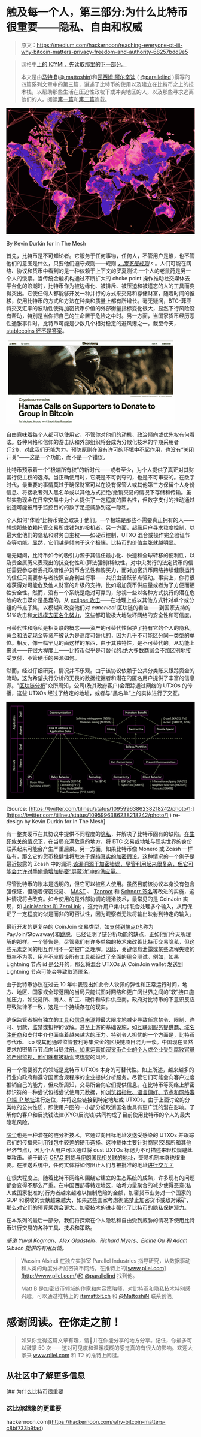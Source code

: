# 触及每一个人，第三部分:为什么比特币很重要——隐私、自由和权威

> 原文：<https://medium.com/hackernoon/reaching-everyone-pt-iii-why-bitcoin-matters-privacy-freedom-and-authority-68257bdd9e5>

> 网格中[上的 ICYMI，先读取那里的下一部分。](https://inthemesh.com)
> 
> 本文是由[马特·฿](https://medium.com/u/7364555d4095?source=post_page-----68257bdd9e5--------------------------------)([@ mattoshin](http://twitter.com/MattoshiN))和[瓦西姆·阿尔辛迪](https://medium.com/u/52f8c4ac75f3?source=post_page-----68257bdd9e5--------------------------------) ( [@parallelind](http://twitter.com/parallelind) )撰写的四篇系列文章中的第三篇，讲述了比特币的使用以及建立在比特币之上的技术栈，以帮助那些生活在压迫性政权下或冲突地区的人，以及那些寻求逃离他们的人。阅读[第一篇](https://hackernoon.com/reaching-everyone-pt-i-the-need-for-sound-money-outside-of-the-wealthiest-territories-f9a27e1f6488)和[第二篇](https://hackernoon.com/reaching-everyone-pt-ii-resilience-censorship-resistance-and-the-bitcoin-blockchain-c1c133d5ac96)连载。

![](img/8d45edb17db761bbff60a5a12545798c.png)

By Kevin Durkin for In The Mesh

首先，比特币是不可知论者。它服务于任何事物，任何人，不管用户是谁，也不管他们的意图是什么，只要他们遵守规则——规则 [*，而不是规则*](https://www.epsilontheory.com/the-et-interviews-anti-authoritarian-technology/) *s* 。人们可能在网络、协议和货币中看到的是一种依赖于上下文的罗夏测试:一个人的老鼠药是另一个人的饭票。当传统金融机构通过不断扩大的 choke point 操作推动社交媒体去平台化的浪潮时，比特币作为被边缘化、被排斥、被压迫和被遗忘的人的工具而变得突出。它使任何人都能够开发一种并行的方式来交易和存储财富，随着时间的推移，使用比特币的方式和方法在种类和质量上都有所增长。毫无疑问，BTC-菲亚特交叉汇率的波动性使得加密货币价值的外部衡量指标变化很大，显然下行风险没有帮助，特别是当你把自己的生命置于危险之中时。另一方面，当国家货币经历恶性通胀事件时，比特币可能是少数几个相对稳定的避风港之一。截至今天， [stablecoins 还不是答案](https://hackernoon.com/reaching-everyone-are-stablecoins-the-answer-to-bitcoins-volatility-2a0649215465)。

![](img/f42c2e1e676861d5b5b833174a0bbca8.png)

自由意味着每个人都可以使用它，不管你对他们的动机、政治倾向或优先权有何看法。各种风格和信仰的游击队和外部组织将会成为分散化技术的早期采用者(T21)，对此我们无能为力。预防原则在没有许可的环境中不起作用，也没有“关闭开关”——这是一个功能，而不是一个错误。

比特币预示着一个“极端所有权”的新时代——或者至少，为个人提供了真正对其财富行使主权的选择。当正确使用时，它既是不可剥夺的，也是不可审查的。在数字时代，最重要的事情莫过于确保财富可以在没有保管人或其他第三方保留个人身份信息、将接收者列入黑名单或以其他方式拒绝/撤销交易的情况下存储和传输。虽然实物现金在日常交易中为个人提供了一定程度的匿名性，但数字支付的推动通过创造可能被用于监控目的的数字足迹威胁到这一隐私。

个人如何“体验”比特币完全取决于他们。一个极端是那些不需要真正拥有的人——想想那些依赖托管交易所或钱包的投机者。另一方面，超级用户寻求粒度控制，以最大化他们的隐私和财务自主权——如硬币控制、UTXO 混合或操作完全验证节点等功能。显然，它们越是倾向于这个极端，比特币的价值主张就越明显。

毫无疑问，比特币如今的吸引力源于其信任最小化、快速和全球转移的便利性，以及贵金属历来表现出的抗变化性和(算法强制)稀缺性。对中央发行的法定货币的信任需要参与者委托政府维护货币合法性和购买力，而对加密货币网络持续健康运行的信任只需要参与者按照自身利益行事——共识由活跃节点驱动。事实上，你将很难获得对可能危及他人财富的升级的支持，比如增加货币供应量或者为了方便而牺牲安全性。然而，没有一个系统是绝对可靠的，忽视一些以各种方式执行的潜在危险的攻击媒介是愚蠢的。从 [eclipse 攻击](/chainrift-research/bitcoins-attack-vectors-sybil-eclipse-attacks-d1b6679963e5)——在地理上或以其他方式针对单个或分组的节点子集，以模糊和改变他们对 *canonical* 区块链的看法——到国家支持的 51%攻击和[大规模去匿名化努力](/chainrift-research/bitcoins-attack-vectors-dust-attacks-9040edee2986)，这些都可能极大地破坏网络的安全性和可信度。

可替代性和隐私是相关联的概念——资产的可替代性保护了持有它的个人的隐私。黄金和法定现金等资产被认为是高度可替代的，因为几乎不可能区分同一类型的单位。相反，像一幅罕见的画这样的东西，由于其独特性，是不可替代的。从功能上来说——在很大程度上——比特币似乎是可替代的:绝大多数商家会不加区别地接受支付，不管硬币的来源如何。

然而，经过仔细研究，情况并不乐观。由于该协议依赖于公共分类账来跟踪资金的流动，这为希望执行分析的无畏的数据挖掘者和潜在的匿名用户提供了丰富的信息源。"[区块链分析](https://www.theblockcrypto.com/2019/02/26/coinbase-responds-to-its-controversial-acquisition-of-blockchain-intelligence-platform-neutrino/)"众所周知，公司(及其政府客户)会跟踪通过网络的 UTXOs 的传播，这些 UTXOs 经过了给定的地址，或者与“黑名单”上的实体进行了交互。

![](img/4879de2e30a65d4914f513d9a2fa1605.png)

[Source: [https://twitter.com/tillneu/status/1095996386238218242/photo/1;](https://twitter.com/tillneu/status/1095996386238218242/photo/1;) re-design by Kevin Durkin for In The Mesh]

有一整类硬币在其协议中提供不同程度的[隐私](https://cacm.acm.org/magazines/2018/6/228028-privacy-in-decentralized-cryptocurrencies/fulltext)，并解决了比特币固有的缺陷。[在生死攸关的情况下](https://twitter.com/CryptoGainz1/status/1059185716561936384)，在当局充满敌意的地方，将 BTC 交易或地址与现实世界的身份联系起来可能会产生严重后果。另一方面，如果比特币像 Monero 或 Zcash 一样私有，那么它的货币稳健性将取决于[保持真实的加密假设](https://www.youtube.com/watch?v=jWAhDH07bUY)。这种情况的一个例子是最近披露的 Zcash 中的漏洞[,该漏洞源于加密错误，尽管利用起来很复杂，但它可能会允许对手偷偷增加秘密“屏蔽池”中的供应量。](https://z.cash/blog/zcash-counterfeiting-vulnerability-successfully-remediated/)

尽管比特币的账本是透明的，但它可以被私人使用。虽然目前该协议本身没有包含强保证，但随着保密交易、 [MAST](https://bitcointechtalk.com/what-is-a-bitcoin-merklized-abstract-syntax-tree-mast-33fdf2da5e2f) 、 [Taproot](https://bitcoinmagazine.com/articles/taproot-coming-what-it-and-how-it-will-benefit-bitcoin/) 和 [Schnorr 签名](https://github.com/sipa/bips/blob/bip-schnorr/bip-schnorr.mediawiki)等改进的实施，这种情况将会改变。如今使用的是外部协调的混淆技术，最常见的是 CoinJoin 实现，如 [JoinMarket 和 ZeroLink](/@nopara73/joinmarket-vs-zerolink-972f0ce5eb3c) 。这允许用户集中并联合处理多个输入，从而保证了一定程度的似是而非的可否认性，因为观察者无法将输出映射到特定的输入。

最近开发的更复杂的 CoinJoin 交易类型，如[支付到端点](https://blockstream.com/2018/08/08/improving-privacy-using-pay-to-endpoint/)(也称为 PayJoin/Stowaway)和[跳脱](https://samouraiwallet.com/ricochet)，已经证明了链分析功能的缺点，正如他们今天所理解的那样。一个警告是，尽管我们有许多单独的技术来改善比特币交易隐私，但这些元素之间的相互作用不一定被广泛理解。因此，关键信息泄露或某些流程失败的概率不为零，用户不应假设所有工具都经过了全面的组合测试。例如，如果 Lightning 节点 id 是公开的，那么将混合 UTXOs 从 CoinJoin wallet 发送到 Lightning 节点可能会导致取消匿名。

由于比特币协议在过去 10 年中表现出如此令人钦佩的弹性和正常运行时间，地方、地区、国家或全球范围的当局只能试图对网络和更广阔世界之间的“软”接口施加压力，如交易所、商人、矿工、硬件和软件供应商。政府对比特币的下意识反应导致法律不一致，这是一个持续存在的现实。

确保监管者拥有独立的[工具](https://hackernoon.com/q-a-on-tokenspace-a-new-conceptual-classification-framework-for-cryptoassets-6a6d16234ed5)和[信息来源](https://www.jbs.cam.ac.uk/faculty-research/centres/alternative-finance/publications/)将最大限度地减少导致任意禁令、限制、许可、罚款、监禁或扣押的误解。甚至上游的基础设施，如[互联网服务提供商、域名注册商](https://freedomhouse.org/report/freedom-net/freedom-net-2018)和支付中介也面临着越来越大的压力。特别令人担忧的一个方面是，比特币与代币、ico 或其他通过监管套利筹集资金的区块链项目混为一谈。中国现在显然要求加密货币节点向当局[注册。如果运营加密货币企业的个人或企业受到腐败官员的严密监视，他们就有被](https://bitcoinist.com/bitcoin-node-illegal-china/)[勒索](https://hackernoon.com/extortion-police-raids-and-secrecy-inside-the-venezuelan-bitcoin-mining-world-6e97a25e7402)或[绑架](https://www.reuters.com/article/us-ukraine-kidnapping/ukraine-kidnappers-free-bitcoin-analyst-after-1-mln-ransom-paid-idUSKBN1EN1QB)的风险。

另一个需要努力的领域是比特币 UTXOs 本身的可替代性。如上所述，越来越多的行业向政府和遵守国家合规程序的企业提供分析服务。尽管它们可能会向客户过度推销自己的能力，但众所周知，交易所会向它们提供信息。在比特币等网络上解密标识符的一种尝试包括尝试使用元数据，如[浏览器指纹、语言偏好、节点和网络客户端 IP 地址](https://theintercept.com/2018/03/20/the-nsa-worked-to-track-down-bitcoin-users-snowden-documents-reveal/)进行定位，并将这些链接到特定地址或 UTXOs。由于上面讨论的分类帐的公共性质，即使用户图的一小部分被取消匿名也具有更广泛的潜在影响。了解你的客户和反洗钱法律(KYC/反洗钱)共同构成了目前使用比特币的个人的最大隐私风险。

[除尘](/chainrift-research/bitcoins-attack-vectors-dust-attacks-9040edee2986)也是一种潜在的链分析技术，它通过向目标地址发送受感染的 UTXOs 并跟踪它们的传播来利用钱包中较差的硬币选择。这种载体主要针对商家(交易所和其他经济节点)，因为个人用户可以通过将 dust UXTOs 标记为不可描述来轻松规避此类攻击。鉴于最近 [OFAC 制裁与伊朗国民相关联的地址](https://home.treasury.gov/news/press-releases/sm556)，交易机制本身也很重要。在推送系统中，任何实体将如何阻止人们与被批准的地址[进行交互？](https://twitter.com/LaurentMT/status/1068130701109796864)

在很大程度上，随着比特币网络和围绕它建立的生态系统的成熟，许多现有的问题都会变得不那么严重。在中国西部等特定地区，哈希力量聚合的减少使得恶意(私人或国家批准的)行为者越来越难以控制危险的金额，加密货币业务对一个国家的 GDP 和税收的贡献越来越大，如果这些国家考虑彻底禁止加密货币或敌对采矿，那么对它们的预算惩罚会更大。加密技术的进步强化了比特币的隐私保护潜力。

在本系列的最后一部分，我们将探索在个人隐私和自由受到威胁的情况下使用比特币进行交易的各种工具、技术和策略。

*感谢 Yuval Kogman、Alex Gladstein、Richard Myers、Elaine Ou 和 Adam Gibson 提供的有用反馈。*

> Wassim Alsindi 在独立实验室 Parallel Industries 指导研究，从数据驱动和人类的角度分析加密货币网络。在推特上的[www.pllel.com](http://www.pllel.com/)和 [@parallelind](https://twitter.com/parallelind) 找到他。
> 
> Matt B 是加密货币领域的作家和内容策略师，对比特币和隐私技术特别感兴趣。可以通过推特上的 [itsmattbit.ch](http://itsmattbit.ch/) 和 [@MattoshiN](https://twitter.com/mattoshin) 联系到他。

# 感谢阅读。在你走之前！

> 如果你觉得这篇文章有趣，请👏并在你能分享的地方分享。记住，你最多可以鼓掌 50 次——这对可见度和温暖模糊的感觉真的有很大的影响。欢迎大家来 www.pllel.com 和 T2 的推特上闲逛。

## 从社区中了解更多信息

[](https://hackernoon.com/why-bitcoin-matters-c8bf733b9fad) [## 为什么比特币很重要

### 这比你想象的更重要

hackernoon.com](https://hackernoon.com/why-bitcoin-matters-c8bf733b9fad)